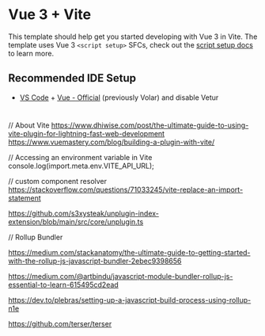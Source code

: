 # Vue 3 + Vite

This template should help get you started developing with Vue 3 in Vite. The template uses Vue 3 `<script setup>` SFCs, check out the [script setup docs](https://v3.vuejs.org/api/sfc-script-setup.html#sfc-script-setup) to learn more.

## Recommended IDE Setup

- [VS Code](https://code.visualstudio.com/) + [Vue - Official](https://marketplace.visualstudio.com/items?itemName=Vue.volar) (previously Volar) and disable Vetur

#

// About Vite
https://www.dhiwise.com/post/the-ultimate-guide-to-using-vite-plugin-for-lightning-fast-web-development
https://www.vuemastery.com/blog/building-a-plugin-with-vite/

// Accessing an environment variable in Vite
console.log(import.meta.env.VITE_API_URL);

// custom component resolver
https://stackoverflow.com/questions/71033245/vite-replace-an-import-statement

https://github.com/s3xysteak/unplugin-index-extension/blob/main/src/core/unplugin.ts

// Rollup Bundler

https://medium.com/stackanatomy/the-ultimate-guide-to-getting-started-with-the-rollup-js-javascript-bundler-2ebec9398656

https://medium.com/@artbindu/javascript-module-bundler-rollup-js-essential-to-learn-615495cd2ead

https://dev.to/plebras/setting-up-a-javascript-build-process-using-rollup-n1e

https://github.com/terser/terser
